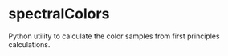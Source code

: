 spectralColors
==============

Python utility to calculate the color samples from first principles calculations.